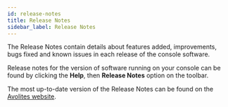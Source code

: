 ```yaml
---
id: release-notes 
title: Release Notes
sidebar_label: Release Notes
---
```


The Release Notes contain details about features added, improvements,
bugs fixed and known issues in each release of the console software.

Release notes for the version of software running on your console can be
found by clicking the **Help**, then **Release Notes** option on the toolbar.

The most up-to-date version of the Release Notes can be found on the
[Avolites website](//avolites.com/software).


